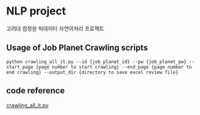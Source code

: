 # NLP project
고려대 컴정원 빅데이터 자연어처리 프로젝트

## Usage of Job Planet Crawling scripts
```
python crawling_all_it.py --id {job_planet_id} --pw {job_planet_pw} --start_page {page number to start crawling} --end_page {page number to end crawling} --output_dir {directory to save excel review file}
```

## code reference
[crawling_all_it.py](https://wikidocs.net/149338)
